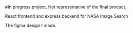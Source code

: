 #In progress project. Not representative of the final product.

React frontend and express backend for NASA Image Search


The figma design I made.

